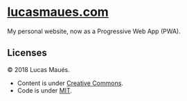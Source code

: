 # [lucasmaues.com](https://lucasmaues.com/)

My personal website, now as a Progressive Web App (PWA).

## Licenses

© 2018 Lucas Maués.

* Content is under [Creative Commons](https://creativecommons.org/licenses/by-nc-sa/4.0/).
* Code is under [MIT](https://mit-license.org/).